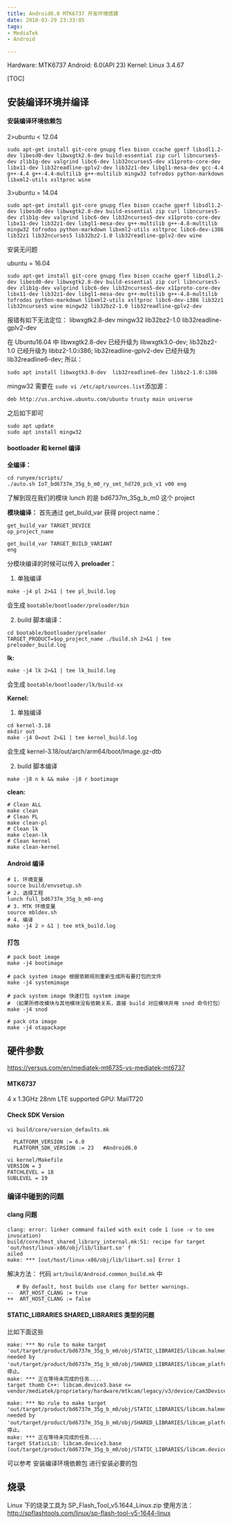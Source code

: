 ```yaml
---
title: Android6.0 MTK6737 开发环境搭建
date: 2018-03-29 23:33:05
tags: 
- MediaTek
- Android

---
```


Hardware: MTK6737
Android: 6.0(API 23)
Kernel: Linux 3.4.67

[TOC]

## 安装编译环境并编译
#### 安装编译环境依赖包
2>ubuntu < 12.04
```
sudo apt-get install git-core gnupg flex bison ccache gperf libsdl1.2-dev libesd0-dev libwxgtk2.6-dev build-essential zip curl libncurses5-dev zlib1g-dev valgrind libc6-dev lib32ncurses5-dev x11proto-core-dev libx11-dev lib32readline-gplv2-dev lib32z1-dev libgl1-mesa-dev gcc-4.4 g++-4.4 g++-4.4-multilib g++-multilib mingw32 tofrodos python-markdown libxml2-utils xsltproc wine
```
3>ubuntu = 14.04
```
sudo apt-get install git-core gnupg flex bison ccache gperf libsdl1.2-dev libesd0-dev libwxgtk2.8-dev build-essential zip curl libncurses5-dev zlib1g-dev valgrind libc6-dev lib32ncurses5-dev x11proto-core-dev libx11-dev lib32z1-dev libgl1-mesa-dev g++-multilib g++-4.8-multilib mingw32 tofrodos python-markdown libxml2-utils xsltproc libc6-dev-i386 lib32z1 lib32ncurses5 lib32bz2-1.0 lib32readline-gplv2-dev wine
```
安装无问题

ubuntu = 16.04
```
sudo apt-get install git-core gnupg flex bison ccache gperf libsdl1.2-dev libesd0-dev libwxgtk2.8-dev build-essential zip curl libncurses5-dev zlib1g-dev valgrind libc6-dev lib32ncurses5-dev x11proto-core-dev libx11-dev lib32z1-dev libgl1-mesa-dev g++-multilib g++-4.8-multilib tofrodos python-markdown libxml2-utils xsltproc libc6-dev-i386 lib32z1 lib32ncurses5 wine mingw32 lib32bz2-1.0 lib32readline-gplv2-dev 
```
报错有如下无法定位：
libwxgtk2.8-dev mingw32
lib32bz2-1.0 lib32readline-gplv2-dev

在 Ubuntu16.04 中 
libwxgtk2.8-dev 已经升级为 libwxgtk3.0-dev;
lib32bz2-1.0 已经升级为 libbz2-1.0:i386;
lib32readline-gplv2-dev 已经升级为  lib32readline6-dev;
所以：
```
sudo apt install libwxgtk3.0-dev  lib32readline6-dev libbz2-1.0:i386
```
mingw32 需要在 `sudo vi /etc/apt/sources.list`添加源：
```
deb http://us.archive.ubuntu.com/ubuntu trusty main universe
```
之后如下即可
```
sudo apt update
sudo apt install mingw32 
```

#### bootloader 和 kernel 编译
**全编译：**
```
cd runyee/scripts/
./auto.sh IoT_bd6737m_35g_b_m0_ry_smt_hd720_pcb_v1 v00 eng
```
了解到现在我们的模块 lunch 的是 bd6737m_35g_b_m0 这个 project 

**模块编译：**
首先通过 get_build_var 获得 project name：
```
get_build_var TARGET_DEVICE
op_project_name

get_build_var TARGET_BUILD_VARIANT
eng
```
分模块编译的时候可以传入
**preloader：**
1. 单独编译
```
make -j4 pl 2>&1 | tee pl_build.log
```
会生成 `bootable/bootloader/preloader/bin` 

2. build 脚本编译：
```
cd bootable/bootloader/preloader
TARGET_PRODUCT=$op_project_name ./build.sh 2>&1 | tee preloader_build.log
```

**lk:**
```
make -j4 lk 2>&1 | tee lk_build.log
```
会生成 `bootable/bootloader/lk/build-xx`

**Kernel:**
1. 单独编译
```
cd kernel-3.18
mkdir out
make -j4 O=out 2>&1 | tee kernel_build.log
```
会生成  kernel-3.18/out/arch/arm64/boot/Image.gz-dtb

2. build 脚本编译
```
make -j8 n k && make -j8 r bootimage
```

**clean:**
```
# Clean ALL
make clean
# Clean PL
make clean-pl
# Clean lk
make clean-lk
# Clean kernel
make clean-kernel
```

#### Android 编译
```
# 1. 环境变量
source build/envsetup.sh
# 2. 选择工程
lunch full_bd6737m_35g_b_m0-eng
# 3. MTK 环境变量
source mbldev.sh
# 4. 编译
make -j4 2 > &1 | tee mtk_build.log
```
#### 打包
```
# pack boot image
make -j4 bootimage

# pack system image 根据依赖规则重新生成所有要打包的文件
make -j4 systemimage

# pack system image 快速打包 system image
# （如果所修改模块与其他模块没有依赖关系，直接 build 对应模块并用 snod 命令打包）
make -j4 snod 

# pack ota image
make -j4 otapackage
```

## 硬件参数

https://versus.com/en/mediatek-mt6735-vs-mediatek-mt6737

#### MTK6737
4 x 1.3GHz   28nm
LTE supported
GPU: MailT720

#### Check SDK Version
```
vi build/core/version_defaults.mk

  PLATFORM_VERSION := 6.0    
  PLATFORM_SDK_VERSION := 23   #Android6.0
  
vi kernel/Makefile
VERSION = 3
PATCHLEVEL = 18
SUBLEVEL = 19
```

### 编译中碰到的问题
#### clang 问题
```
clang: error: linker command failed with exit code 1 (use -v to see invocation)
build/core/host_shared_library_internal.mk:51: recipe for target 'out/host/linux-x86/obj/lib/libart.so' f
ailed
make: *** [out/host/linux-x86/obj/lib/libart.so] Error 1
```
解决方法：
代码 `art/build/Android.common_build.mk` 中
```
   # By default, host builds use clang for better warnings.
--  ART_HOST_CLANG := true
++  ART_HOST_CLANG := false
```

#### STATIC_LIBRARIES  SHARED_LIBRARIES 类型的问题
比如下面这些
```
make: *** No rule to make target 'out/target/product/bd6737m_35g_b_m0/obj/STATIC_LIBRARIES/libcam.halmemory_intermediates/export_includes', needed by 'out/target/product/bd6737m_35g_b_m0/obj/SHARED_LIBRARIES/libcam_platform_intermediates/import_includes'。 停止。
make: *** 正在等待未完成的任务....
target thumb C++: libcam.device3.base <= vendor/mediatek/proprietary/hardware/mtkcam/legacy/v3/device/Cam3DeviceFactory.cpp
```

```
make: *** No rule to make target 'out/target/product/bd6737m_35g_b_m0/obj/STATIC_LIBRARIES/libcam.halmemory_intermediates/export_includes', needed by 'out/target/product/bd6737m_35g_b_m0/obj/SHARED_LIBRARIES/libcam_platform_intermediates/import_includes'。 停止。
make: *** 正在等待未完成的任务....
target StaticLib: libcam.device3.base (out/target/product/bd6737m_35g_b_m0/obj/STATIC_LIBRARIES/libcam.device3.base_intermediates/libcam.device3.base.a)
```
可以参考 安装编译环境依赖包 进行安装必要的包


## 烧录

Linux 下的烧录工具为 SP_Flash_Tool_v5.1644_Linux.zip
使用方法：http://spflashtools.com/linux/sp-flash-tool-v5-1644-linux


